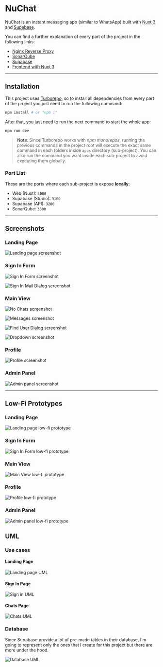 # NuChat

NuChat is an instant messaging app (similar to WhatsApp) built with [Nuxt 3](https://nuxt.com/) and [Supabase](https://supabase.com/).

You can find a further explanation of every part of the project in the following links:

-   [Nginx Reverse Proxy](./apps/nginx_reverse_proxy/README.md)
-   [SonarQube](./apps/nginx_reverse_proxy/README.md)
-   [Supabase](./apps/supabase/README.md)
-   [Frontend with Nuxt 3](./apps/web/README.md)

---

## Installation

This project uses [Turborepo](https://turbo.build/repo), so to install all dependencies from every part of the project you just need to run the following command:

```bash
npm install # or "npm i"
```

After that, you just need to run the next command to start the whole app:

```bash
npm run dev
```

> **Note**: Since Turborepo works with _npm monorepos_, running the previous commands in the project root will execute the exact same command in each folders inside `apps` directory (sub-project). You can also run the command you want inside each sub-project to avoid executing them globally.

### Port List

These are the ports where each sub-project is expose **locally**:

-   Web (Nuxt): `3000`
-   Supabase (Studio): `3100`
-   Supabase (API): `3200`
-   SonarQube: `3300`

---

## Screenshots

### Landing Page

![Landing page screenshot](./docs/images/screenshots/landing.png)

### Sign In Form

![Sign In Form screenshot](./docs/images/screenshots/sign-in.png)

![Sign In Mail Dialog screenshot](./docs/images/screenshots/sign-in-mail-dialog.png)

### Main View

![No Chats screenshot](./docs/images/screenshots/no-chats.png)

![Messages screenshot](./docs/images/screenshots/messages.png)

![Find User Dialog screenshot](./docs/images/screenshots/find-user-dialog.png)

![Dropdown screenshot](./docs/images/screenshots/dropdown.png)

### Profile

![Profile screenshot](./docs/images/screenshots/profile.png)

### Admin Panel

![Admin panel screenshot](./docs/images/screenshots/admin-panel.png)

---

## Low-Fi Prototypes

### Landing Page

![Landing page low-fi prototype](./docs/images/prototypes/landing-low.jpeg)

### Sign In Form

![Sign In Form low-fi prototype](./docs/images/prototypes/sign-in-low.jpeg)

### Main View

![Main View low-fi prototype](./docs/images/prototypes/main-view-low.jpeg)

### Profile

![Profile low-fi prototype](./docs/images/prototypes/profile-low.jpeg)

### Admin Panel

![Admin panel low-fi prototype](./docs/images/prototypes/admin-panel-low.jpeg)

## UML

### Use cases

#### Landing Page

![Landing page UML](./docs/images/uml/use_case_landing_page.png)

#### Sign In Page

![Sign in UML](./docs/images/uml/use_case_sign_in.png)

#### Chats Page

![Chats UML](./docs/images/uml/use_case_chats.png)

### Database

Since Supabase provide a lot of pre-made tables in their database, I'm going to represent only the ones that I create for this project but there are more under the hood.

![Database UML](./docs/images/uml/supabase.png)